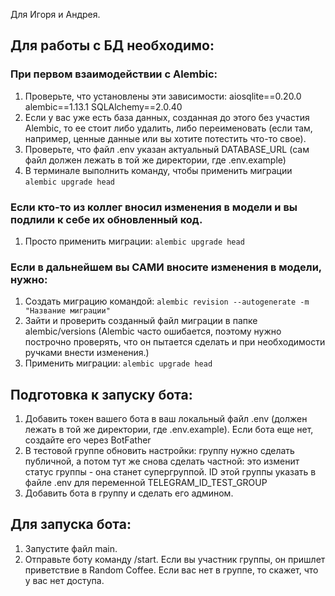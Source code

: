 Для Игоря и Андрея.

## Для работы с БД необходимо:
### При первом взаимодействии с Alembic:
1. Проверьте, что установлены эти зависимости:
    aiosqlite==0.20.0
    alembic==1.13.1
    SQLAlchemy==2.0.40
2. Если у вас уже есть база данных, созданная до этого без участия Alembic, то ее стоит либо удалить, либо переименовать (если там, например, ценные данные или вы хотите потестить что-то свое).
3. Проверьте, что файл .env указан актуальный DATABASE_URL (сам файл должен лежать в той же директории, где .env.example)
4. В терминале выполнить команду, чтобы применить миграции `alembic upgrade head`

### Если кто-то из коллег вносил изменения в модели и вы подлили к себе их обновленный код.
1. Просто применить миграции: `alembic upgrade head`

### Если в дальнейшем вы САМИ вносите изменения в модели, нужно:
1. Создать миграцию командой: `alembic revision --autogenerate -m "Название миграции"`
2. Зайти и проверить созданный файл миграции в папке alembic/versions (Alembic часто ошибается, поэтому нужно построчно проверять, что он пытается сделать и при необходимости ручками внести изменения.)
3. Применить миграции: `alembic upgrade head`


## Подготовка к запуску бота:
1. Добавить токен вашего бота в ваш локальный файл .env (должен лежать в той же директории, где .env.example). Если бота еще нет, создайте его через BotFather
2. В тестовой группе обновить настройки: группу нужно сделать публичной, а потом тут же снова сделать частной: это изменит статус группы - она станет супергруппой. ID этой группы указать в файле .env для переменной TELEGRAM_ID_TEST_GROUP
3. Добавить бота в группу и сделать его админом.

## Для запуска бота:
1. Запустите файл main.
2. Отправьте боту команду /start. Если вы участник группы, он пришлет приветствие в Random Coffee. Если вас нет в группе, то скажет, что у вас нет доступа.